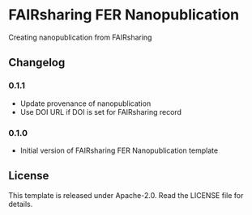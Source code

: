 # FAIRsharing FER Nanopublication

Creating nanopublication from FAIRsharing

## Changelog

### 0.1.1

- Update provenance of nanopublication
- Use DOI URL if DOI is set for FAIRsharing record

### 0.1.0

- Initial version of FAIRsharing FER Nanopublication template

## License

This template is released under Apache-2.0. Read the LICENSE file for details.
